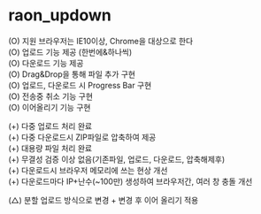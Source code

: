 ﻿# raon_updown
(O) 지원 브라우저는 IE10이상, Chrome을 대상으로 한다   
(O) 업로드 기능 제공 (한번에&하나씩)   
(O) 다운로드 기능 제공   
(O) Drag&Drop을 통해 파일 추가 구현   
(O) 업로드, 다운로드 시 Progress Bar 구현   
(O) 전송중 취소 기능 구현   
(O) 이어올리기 기능 구현      

(+) 다중 업로드 처리 완료   
(+) 다중 다운로드시 ZIP파일로 압축하여 제공   
(+) 대용량 파일 처리 완료   
(+) 무결성 검증 이상 없음(기존파일, 업로드, 다운로드, 압축해제후)   
(+) 다운로드시 브라우저 메모리에 쓰는 현상 개선   
(+) 다운로드마다 IP+난수(~100만) 생성하여 브라우저간, 여러 창 충돌 개선      

(△) 분할 업로드 방식으로 변경 + 변경 후 이어 올리기 적용   
